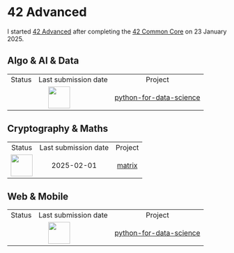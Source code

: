 # 42 Advanced
I started <a href="https://github.com/davidmonteiro03/42-advanced">42 Advanced</a> after completing the <a href="https://github.com/davidmonteiro03/42-common-core">42 Common Core</a> on 23 January 2025.

## Algo & AI & Data
<table>
    <tr align="center">
        <td>Status</td>
        <td>Last submission date</td>
        <td>Project</td>
    </tr>
    <tr align="center">
        <td colspan="2">
            <img src="https://cdn-icons-png.flaticon.com/512/7884/7884198.png" width="50"/>
        </td>
        <td>
            <a href="https://github.com/davidmonteiro03/42-advanced-python-for-data-science">python-for-data-science</a>
        </td>
    </tr>
</table>

## Cryptography & Maths
<table>
    <tr align="center">
        <td>Status</td>
        <td>Last submission date</td>
        <td>Project</td>
    </tr>
    <tr align="center">
        <td>
            <img src="https://cdn-icons-png.flaticon.com/512/845/845646.png" width="50"/>
        </td>
        <td>2025-02-01</td>
        <td>
            <a href="https://github.com/davidmonteiro03/42-advanced-matrix">matrix</a>
        </td>
    </tr>
</table>

## Web & Mobile
<table>
    <tr align="center">
        <td>Status</td>
        <td>Last submission date</td>
        <td>Project</td>
    </tr>
    <tr align="center">
        <td colspan="2">
            <img src="https://cdn-icons-png.flaticon.com/512/7884/7884198.png" width="50"/>
        </td>
        <td>
            <a href="https://github.com/davidmonteiro03/42-advanced-python-for-data-science">python-for-data-science</a>
        </td>
    </tr>
</table>
